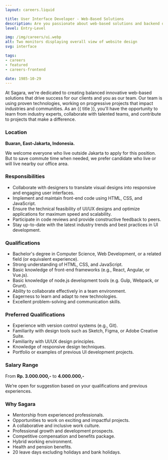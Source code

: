 ```yaml
---
layout: careers.liquid

title: User Interface Developer - Web-Based Solutions
description: Are you passionate about web-based solutions and backend development? Are you looking to kickstart your career in a dynamic and collaborative environment? Join us at Sagara as an Entry-Level Backend Developer and embark on a journey to shape the digital landscape!
level: Entry-Level

img: /img/careers/ui.webp
alt: Two monitors displaying overall view of website design
svg: interface

tags:
- careers
- featured
- careers-frontend

date: 1985-10-29
---
```


At Sagara, we're dedicated to creating balanced innovative web-based solutions that drive success for our clients and you as our team. Our team is using proven technologies, working on progressive projects that impact industries and communities. As an {{ title }}, you'll have the opportunity to learn from industry experts, collaborate with talented teams, and contribute to projects that make a difference.

### Location

**Buaran, East-Jakarta, Indonesia.**

We welcome everyone who live outside Jakarta to apply for this position. But to save commute time when needed, we prefer candidate who live or will live nearby our office area.

### Responsibilities

- Collaborate with designers to translate visual designs into responsive and engaging user interfaces.
- Implement and maintain front-end code using HTML, CSS, and JavaScript.
- Ensure the technical feasibility of UI/UX designs and optimize applications for maximum speed and scalability.
- Participate in code reviews and provide constructive feedback to peers.
- Stay up-to-date with the latest industry trends and best practices in UI development.

### Qualifications

- Bachelor's degree in Computer Science, Web Development, or a related field (or equivalent experience).
- Strong understanding of HTML, CSS, and JavaScript.
- Basic knowledge of front-end frameworks (e.g., React, Angular, or Vue.js).
- Basic knowledge of node.js development tools (e.g. Gulp, Webpack, or Grunt).
- Ability to collaborate effectively in a team environment.
- Eagerness to learn and adapt to new technologies.
- Excellent problem-solving and communication skills.

### Preferred Qualifications

- Experience with version control systems (e.g., Git).
- Familiarity with design tools such as Sketch, Figma, or Adobe Creative Suite.
- Familiarity with UI/UX design principles.
- Knowledge of responsive design techniques.
- Portfolio or examples of previous UI development projects.

### Salary Range

From **Rp. 3.000.000,-** to **4.000.000,-**

We’re open for suggestion based on your qualifications and previous experiences.

### Why Sagara

- Mentorship from experienced professionals.
- Opportunities to work on exciting and impactful projects.
- A collaborative and inclusive work culture.
- Professional growth and development prospects.
- Competitive compensation and benefits package.
- Hybrid working environment.
- Health and pension benefits.
- 20 leave days excluding holidays and bank holidays.
